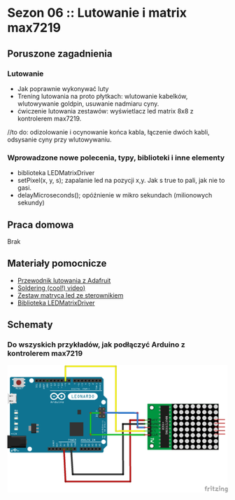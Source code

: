 # Sezon 06 :: Lutowanie i matrix max7219

## Poruszone zagadnienia

### Lutowanie
- Jak poprawnie wykonywać luty
- Trening lutowania na proto płytkach: wlutowanie kabelków, wlutowywanie goldpin, usuwanie nadmiaru cyny.
- ćwiczenie lutowania zestawów: wyświetlacz led matrix 8x8 z kontrolerem max7219.

//to do: odizolowanie i ocynowanie końca kabla, łączenie dwóch kabli, odsysanie cyny przy wlutowywaniu.

### Wprowadzone nowe polecenia, typy, biblioteki i inne elementy
- biblioteka LEDMatrixDriver  
- setPixel(x, y, s); zapalanie led na pozycji x,y. Jak s true to pali, jak nie to gasi.
- delayMicroseconds(); opóźnienie w mikro sekundach (milionowych sekundy)

## Praca domowa
Brak

## Materiały pomocnicze 
- [Przewodnik lutowania z Adafruit](https://learn.adafruit.com/adafruit-guide-excellent-soldering)
- [Soldering (cool!) video)](https://youtu.be/QKbJxytERvg)
- [Zestaw matryca led ze sterownikiem](https://botland.com.pl/wyswietlacze-led/1887-matryca-led-8x8-sterownik-max7219-mala-32x32mm.html)
- [Biblioteka LEDMatrixDriver](https://github.com/bartoszbielawski/LEDMatrixDriver)

## Schematy

### Do wszyskich przykładów, jak podłączyć Arduino z kontrolerem max7219

![](max7219.png)
